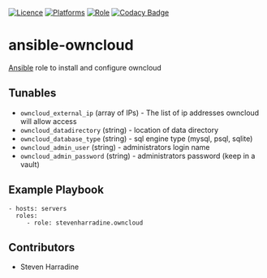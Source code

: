 [![Licence](https://img.shields.io/badge/Licence-ISC-blue.svg)](https://opensource.org/licenses/ISC)
[![Platforms](http://img.shields.io/badge/platforms-ubuntu-lightgrey.svg)](#)
[![Role](https://img.shields.io/ansible/role/6269.svg)](https://galaxy.ansible.com/detail#/role/6269)
[![Codacy Badge](https://api.codacy.com/project/badge/grade/d64db7a1ce8145799769f675afa7439d)](https://www.codacy.com/app/stevenharradine/ansible-owncloud)

# ansible-owncloud

[Ansible](http://www.ansible.com/) role to install and configure owncloud

Tunables
--------
* `owncloud_external_ip` (array of IPs) - The list of ip addresses owncloud will allow access
* `owncloud_datadirectory` (string) - location of data directory
* `owncloud_database_type` (string) - sql engine type (mysql, psql, sqlite)
* `owncloud_admin_user` (string) - administrators login name
* `owncloud_admin_password` (string) - administrators password (keep in a vault)

Example Playbook
----------------
    - hosts: servers
      roles:
         - role: stevenharradine.owncloud

Contributors
------------
* Steven Harradine
